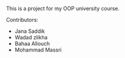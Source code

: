 This is a project for my OOP university course.

Contributors:
- Jana Saddik
- Wadad zlikha
- Bahaa Allouch
- Mohammad Massri
